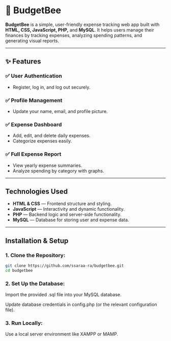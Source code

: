 # 🐝 BudgetBee

**BudgetBee** is a simple, user-friendly expense tracking web app built with **HTML, CSS, JavaScript, PHP,** and **MySQL**. It helps users manage their finances by tracking expenses, analyzing spending patterns, and generating visual reports.

---

## ✨ Features

### ✅ User Authentication
- Register, log in, and log out securely.

### ✅ Profile Management
- Update your name, email, and profile picture.

### ✅ Expense Dashboard
- Add, edit, and delete daily expenses.
- Categorize expenses easily.

### ✅ Full Expense Report
- View yearly expense summaries.
- Analyze spending by category with graphs.

---

## Technologies Used
- **HTML & CSS** — Frontend structure and styling.
- **JavaScript** — Interactivity and dynamic functionality.
- **PHP** — Backend logic and server-side functionality.
- **MySQL** — Database for storing user and expense data.

---

## Installation & Setup

### 1. Clone the Repository:
```bash
git clone https://github.com/ssaraa-ra/budgetbee.git
cd budgetbee
```

### 2. Set Up the Database:
Import the provided .sql file into your MySQL database.

Update database credentials in config.php (or the relevant configuration file).

### 3. Run Locally:
Use a local server environment like XAMPP or MAMP.


